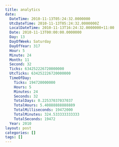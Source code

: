 ```yaml
---
title: analytics
date:
  DateTime: 2010-11-13T05:24:32.0000000
  UtcDateTime: 2010-11-13T05:24:32.0000000Z
  LocalDateTime: 2010-11-13T16:24:32.0000000+11:00
  Date: 2010-11-13T00:00:00.0000000
  Day: 13
  DayOfWeek: Saturday
  DayOfYear: 317
  Hour: 5
  Minute: 24
  Month: 11
  Second: 32
  Ticks: 634252226720000000
  UtcTicks: 634252226720000000
  TimeOfDay:
    Ticks: 194720000000
    Hours: 5
    Minutes: 24
    Seconds: 32
    TotalDays: 0.22537037037037
    TotalHours: 5.40888888888889
    TotalMilliseconds: 19472000
    TotalMinutes: 324.533333333333
    TotalSeconds: 19472
  Year: 2010
layout: post
categories: []
tags: []
---
```


<script type="text/javascript">

  var _gaq = _gaq || [];
  _gaq.push(['_setAccount', 'UA-9813084-16']);
  _gaq.push(['_trackPageview']);

  (function() {
    var ga = document.createElement('script'); ga.type = 'text/javascript'; ga.async = true;
    ga.src = ('https:' == document.location.protocol ? 'https://ssl' : 'http://www') + '.google-analytics.com/ga.js';
    var s = document.getElementsByTagName('script')[0]; s.parentNode.insertBefore(ga, s);
  })();

</script>